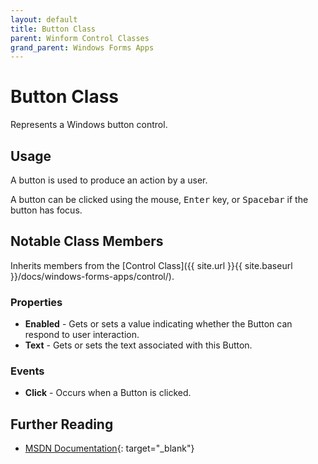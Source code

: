```yaml
---
layout: default
title: Button Class
parent: Winform Control Classes
grand_parent: Windows Forms Apps
---
```


# Button Class

Represents a Windows button control.

## Usage

A button is used to produce an action by a user.

A button can be clicked using the mouse, <kbd>Enter</kbd> key, or <kbd>Spacebar</kbd> if the button has focus.

## Notable Class Members

Inherits members from the [Control Class]({{ site.url }}{{ site.baseurl }}/docs/windows-forms-apps/control/).

### Properties

*   **Enabled** - Gets or sets a value indicating whether the Button can respond to user interaction.
*   **Text** - Gets or sets the text associated with this Button.

### Events

*   **Click** - Occurs when a Button is clicked.

## Further Reading

- [MSDN Documentation](https://docs.microsoft.com/en-us/dotnet/api/system.windows.controls.button){: target="_blank"}